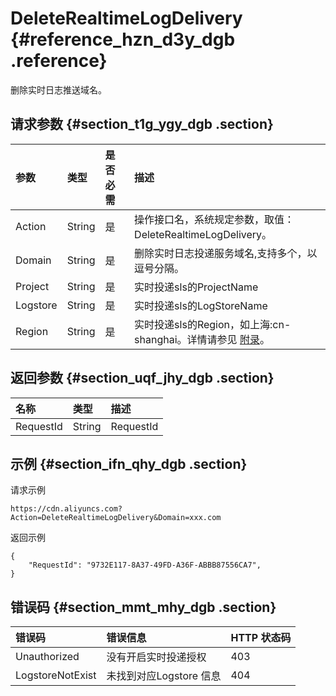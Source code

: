# DeleteRealtimeLogDelivery {#reference_hzn_d3y_dgb .reference}

删除实时日志推送域名。

## 请求参数 {#section_t1g_ygy_dgb .section}

|参数|类型|是否必需|描述|
|:-|:-|:---|:-|
|Action|String|是|操作接口名，系统规定参数，取值：DeleteRealtimeLogDelivery。|
|Domain|String|是|删除实时日志投递服务域名,支持多个，以逗号分隔。|
|Project|String|是|实时投递sls的ProjectName|
|Logstore|String|是|实时投递sls的LogStoreName|
|Region|String|是|实时投递sls的Region，如上海:cn-shanghai。详情请参见 [附录](../../../../intl.zh-CN/旧版API参考/附录.md#table_nnm_mcz_dgb)。|

## 返回参数 {#section_uqf_jhy_dgb .section}

|名称|类型|描述|
|:-|:-|:-|
|RequestId|String|RequestId|

## 示例 {#section_ifn_qhy_dgb .section}

请求示例

```
https://cdn.aliyuncs.com?Action=DeleteRealtimeLogDelivery&Domain=xxx.com
```

返回示例

```
{
    "RequestId": "9732E117-8A37-49FD-A36F-ABBB87556CA7",
}
```

## 错误码 {#section_mmt_mhy_dgb .section}

|错误码|错误信息|HTTP 状态码|
|:--|:---|:-------|
|Unauthorized|没有开启实时投递授权|403|
|LogstoreNotExist|未找到对应Logstore 信息|404|

